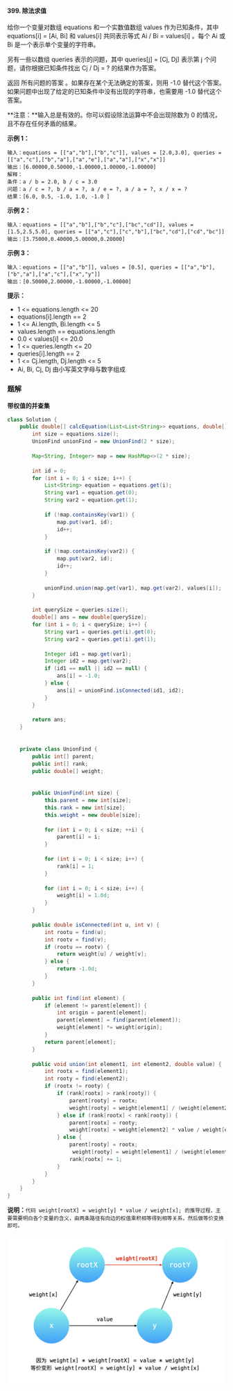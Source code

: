 #### 399. 除法求值

给你一个变量对数组 equations 和一个实数值数组 values 作为已知条件，其中 equations[i] = [Ai, Bi] 和 values[i] 共同表示等式 Ai / Bi = values[i] 。每个 Ai 或 Bi 是一个表示单个变量的字符串。

另有一些以数组 queries 表示的问题，其中 queries[j] = [Cj, Dj] 表示第 j 个问题，请你根据已知条件找出 Cj / Dj = ? 的结果作为答案。

返回 所有问题的答案 。如果存在某个无法确定的答案，则用 -1.0 替代这个答案。如果问题中出现了给定的已知条件中没有出现的字符串，也需要用 -1.0 替代这个答案。

**注意：**输入总是有效的。你可以假设除法运算中不会出现除数为 0 的情况，且不存在任何矛盾的结果。

**示例 1：**

```shell
输入：equations = [["a","b"],["b","c"]], values = [2.0,3.0], queries = [["a","c"],["b","a"],["a","e"],["a","a"],["x","x"]]
输出：[6.00000,0.50000,-1.00000,1.00000,-1.00000]
解释：
条件：a / b = 2.0, b / c = 3.0
问题：a / c = ?, b / a = ?, a / e = ?, a / a = ?, x / x = ?
结果：[6.0, 0.5, -1.0, 1.0, -1.0 ]
```

**示例 2：**

```shell
输入：equations = [["a","b"],["b","c"],["bc","cd"]], values = [1.5,2.5,5.0], queries = [["a","c"],["c","b"],["bc","cd"],["cd","bc"]]
输出：[3.75000,0.40000,5.00000,0.20000]
```

**示例 3：**

```shell
输入：equations = [["a","b"]], values = [0.5], queries = [["a","b"],["b","a"],["a","c"],["x","y"]]
输出：[0.50000,2.00000,-1.00000,-1.00000]
```

**提示：**

* 1 <= equations.length <= 20
* equations[i].length == 2
* 1 <= Ai.length, Bi.length <= 5
* values.length == equations.length
* 0.0 < values[i] <= 20.0
* 1 <= queries.length <= 20
* queries[i].length == 2
* 1 <= Cj.length, Dj.length <= 5
* Ai, Bi, Cj, Dj 由小写英文字母与数字组成

### 题解

**带权值的并查集**

```java
class Solution {
    public double[] calcEquation(List<List<String>> equations, double[] values, List<List<String>> queries) {
        int size = equations.size();
        UnionFind unionFind = new UnionFind(2 * size);

        Map<String, Integer> map = new HashMap<>(2 * size);

        int id = 0;
        for (int i = 0; i < size; i++) {
            List<String> equation = equations.get(i);
            String var1 = equation.get(0);
            String var2 = equation.get(1);

            if (!map.containsKey(var1)) {
                map.put(var1, id);
                id++;
            }

            if (!map.containsKey(var2)) {
                map.put(var2, id);
                id++;
            }

            unionFind.union(map.get(var1), map.get(var2), values[i]);
        }

        int querySize = queries.size();
        double[] ans = new double[querySize];
        for (int i = 0; i < querySize; i++) {
            String var1 = queries.get(i).get(0);
            String var2 = queries.get(i).get(1);

            Integer id1 = map.get(var1);
            Integer id2 = map.get(var2);
            if (id1 == null || id2 == null) {
                ans[i] = -1.0;
            } else {
                ans[i] = unionFind.isConnected(id1, id2);
            }
        }

        return ans;
    }


    private class UnionFind {
        public int[] parent;
        public int[] rank;
        public double[] weight;


        public UnionFind(int size) {
            this.parent = new int[size];
            this.rank = new int[size];
            this.weight = new double[size];

            for (int i = 0; i < size; ++i) {
                parent[i] = i;
            }

            for (int i = 0; i < size; i++) {
                rank[i] = 1;
            }

            for (int i = 0; i < size; i++) {
                weight[i] = 1.0d;
            }
        }

        public double isConnected(int u, int v) {
            int rootu = find(u);
            int rootv = find(v);
            if (rootu == rootv) {
                return weight[u] / weight[v];
            } else {
                return -1.0d;
            }
        }

        public int find(int element) {
            if (element != parent[element]) {
                int origin = parent[element];
                parent[element] = find(parent[element]);
                weight[element] *= weight[origin];
            }
            return parent[element];
        }

        public void union(int element1, int element2, double value) {
            int rootx = find(element1);
            int rooty = find(element2);
            if (rootx != rooty) {
                if (rank[rootx] > rank[rooty]) {
                    parent[rooty] = rootx;
                    weight[rooty] = weight[element1] / (weight[element2]* value) ;
                } else if (rank[rootx] < rank[rooty]) {
                    parent[rootx] = rooty;
                    weight[rootx] = weight[element2] * value / weight[element1];
                } else {
                    parent[rooty] = rootx;
                     weight[rooty] = weight[element1] / (weight[element2]* value) ;
                    rank[rootx] += 1;
                }
            }
        }
    }
}
```

**说明：**`代码 weight[rootX] = weight[y] * value / weight[x]; 的推导过程，主要需要明白各个变量的含义，由两条路径有向边的权值乘积相等得到相等关系，然后做等价变换即可。`

![image.png](./images/除法求值/1.jpg)
